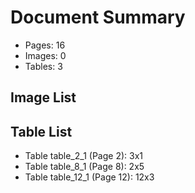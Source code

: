 # Document Summary

- Pages: 16
- Images: 0
- Tables: 3

## Image List


## Table List

- Table table_2_1 (Page 2): 3x1
- Table table_8_1 (Page 8): 2x5
- Table table_12_1 (Page 12): 12x3

